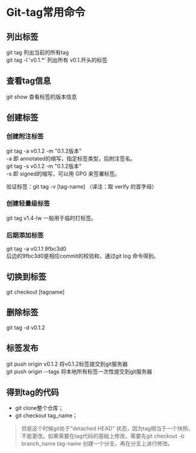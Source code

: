 # Git-tag常用命令




## 列出标签
git tag  列出当前的所有tag  
git tag -l 'v0.1.\*' 列出所有 v0.1.开头的标签

## 查看tag信息
git show 查看标签的版本信息

## 创建标签
### 创建附注标签
git tag -a v0.1.2 -m "0.1.2版本"  
-a 即 annotated的缩写，指定标签类型，后附注签名。  
git tag -s  v0.1.2 -m "0.1.2版本"  
-s 即 signed的缩写，可以用 GPG 来签署标签。

验证标签：git tag -v [tag-name] （译注：取 verify 的首字母）

### 创建轻量级标签
git tag v1.4-lw  一般用于临时打标签。

### 后期添加标签
git tag -a v0.1.1 9fbc3d0   
后边的9fbc3d0是相应commit的校验和，通过git log 命令得到。  

## 切换到标签
git checkout [tagname]  


## 删除标签
git tag -d v0.1.2  

##  标签发布
git push origin v0.1.2   将v0.1.2标签提交到git服务器  
git push origin --tags   将本地所有标签一次性提交到git服务器  


## 得到tag的代码
- git clone整个仓库；  
- git checkout tag_name；  
>但是这个时候git处于“detached HEAD" 状态，因为tag相当于一个快照，不能更改。如果需要在tag代码的基础上修改，需要先git checkout -b branch_name tag-name 创建一个分支，再在分支上进行修改。
